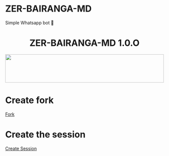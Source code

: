 # ZER-BAIRANGA-MD
Simple Whatsapp bot 🤖 

# <h1 align="center">ZER-BAIRANGA-MD 1.0.O</h1>

<img src="https://imgur.com/a/ydovE9P" height="90" width="100%">

# Create fork

<a href="https://github.com/xSadu/ZER-BAIRANGA-MD">Fork</a>

# Create the session

<a href="https://github.com/xSadu/ZER-BAIRANGA-PAIRING">Create Session</a>
